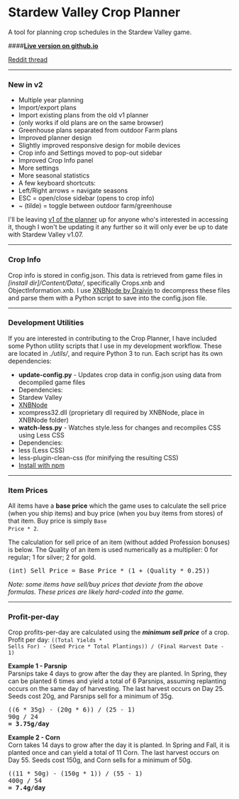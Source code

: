 # Stardew Valley Crop Planner

A tool for planning crop schedules in the Stardew Valley game.

####**<a href="http://exnil.github.io/crop_planner/">Live version on github.io</a>**

<a href="https://www.reddit.com/r/StardewValley/comments/4ahfu4/crop_planner/" target="_blank">Reddit thread</a>

---

### New in v2

* Multiple year planning
* Import/export plans
* Import existing plans from the old v1 planner
 * (only works if old plans are on the same browser)
* Greenhouse plans separated from outdoor Farm plans
* Improved planner design
* Slightly improved responsive design for mobile devices
* Crop info and Settings moved to pop-out sidebar
* Improved Crop Info panel
* More settings
* More seasonal statistics
* A few keyboard shortcuts:
 * Left/Right arrows = navigate seasons
 * ESC = open/close sidebar (opens to crop info)
 * ~ (tilde) = toggle between outdoor farm/greenhouse

I'll be leaving <a href="http://exnil.github.io/crop_planner/v1/" target="_blank">v1 of the planner</a> up for anyone who's interested in accessing it, though I won't be updating it any further so it will only ever be up to date with Stardew Valley v1.07.

---

### Crop Info
Crop info is stored in config.json. This data is retrieved from game files in *[install dir]/Content/Data/*, specifically Crops.xnb and ObjectInformation.xnb. I use <a href="https://github.com/Draivin/XNBNode" target="_blank">XNBNode by Draivin</a> to decompress these files and parse them with a Python script to save into the config.json file.

---

### Development Utilities
If you are interested in contributing to the Crop Planner, I have included some Python utility scripts that I use in my development workflow. These are located in *./utils/*, and require Python 3 to run. Each script has its own dependencies:

* <b>update-config.py</b> - Updates crop data in config.json using data from decompiled game files
 * Dependencies:
 * Stardew Valley
 * <a href="https://github.com/Draivin/XNBNode" target="_blank">XNBNode</a>
 * xcompress32.dll (proprietary dll required by XNBNode, place in XNBNode folder)
* <b>watch-less.py</b> - Watches style.less for changes and recompiles CSS using Less CSS
 * Dependencies:
 * less (Less CSS)
 * less-plugin-clean-css (for minifying the resulting CSS)
 * <a href="http://lesscss.org/usage/#command-line-usage" target="_blank">Install with npm</a>

---

### Item Prices
All items have a **base price** which the game uses to calculate the sell price (when you ship items) and buy price (when you buy items from stores) of that item. Buy price is simply <code>Base Price * 2</code>.

The calculation for sell price of an item (without added Profession bonuses) is below. The Quality of an item is used numerically as a multiplier: 0 for regular; 1 for silver; 2 for gold.
<pre>
(int) Sell Price = Base Price * (1 + (Quality * 0.25))
</pre>

*Note: some items have sell/buy prices that deviate from the above formulas. These prices are likely hard-coded into the game.*

---

### Profit-per-day
Crop profits-per-day are calculated using the <b><i>minimum sell price</i></b> of a crop.<br>
Profit per day: <code>((Total Yields * Sells For) - (Seed Price * Total Plantings)) / (Final Harvest Date - 1)</code>

<b>Example 1 - Parsnip</b><br>
Parsnips take 4 days to grow after the day they are planted. In Spring, they can be planted 6 times and yield a total of 6 Parsnips, assuming replanting occurs on the same day of harvesting. The last harvest occurs on Day 25. Seeds cost 20g, and Parsnips sell for a minimum of 35g.
<pre>
((6 * 35g) - (20g * 6)) / (25 - 1)
90g / 24
<b>= 3.75g/day</b>
</pre>


<b>Example 2 - Corn</b><br>
Corn takes 14 days to grow after the day it is planted. In Spring and Fall, it is planted once and can yield a total of 11 Corn. The last harvest occurs on Day 55. Seeds cost 150g, and Corn sells for a minimum of 50g.
<pre>
((11 * 50g) - (150g * 1)) / (55 - 1)
400g / 54
<b>= 7.4g/day</b>
</pre>

